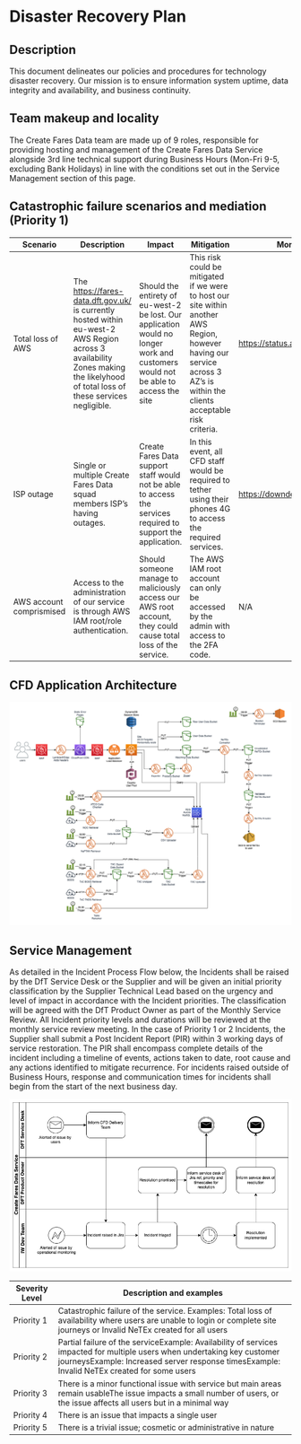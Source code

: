 # Disaster Recovery Plan

## Description

This document delineates our policies and procedures for technology disaster recovery. Our mission is to ensure information system uptime, data integrity and availability, and business continuity.

## Team makeup and locality

The Create Fares Data team are made up of 9 roles, responsible for providing hosting and management of the Create Fares Data Service alongside 3rd line technical support during Business Hours (Mon-Fri 9-5, excluding Bank Holidays) in line with the conditions set out in the Service Management section of this page.

## Catastrophic failure scenarios and mediation (Priority 1)

| Scenario                 | Description                                                                                                                                                                      | Impact                                                                                                                            | Mitigation                                                                                                                                                                   | Monitoring                     | Proof |
| ------------------------ | -------------------------------------------------------------------------------------------------------------------------------------------------------------------------------- | --------------------------------------------------------------------------------------------------------------------------------- | ---------------------------------------------------------------------------------------------------------------------------------------------------------------------------- | ------------------------------ | ----- |
| Total loss of AWS        | The https://fares-data.dft.gov.uk/ is currently hosted within eu-west-2 AWS Region across 3 availability Zones making the likelyhood of total loss of these services negligible. | Should the entirety of eu-west-2 be lost. Our application would no longer work and customers would not be able to access the site | This risk could be mitigated if we were to host our site within another AWS Region, however having our service across 3 AZ’s is within the clients acceptable risk criteria. | https://status.aws.amazon.com/ | N/A   |
| ISP outage               | Single or multiple Create Fares Data squad members ISP’s having outages.                                                                                                         | Create Fares Data support staff would not be able to access the services required to support the application.                     | In this event, all CFD staff would be required to tether using their phones 4G to access the required services.                                                              | https://downdetector.co.uk/    |       |
| AWS account comprismised | Access to the administration of our service is through AWS IAM root/role authentication.                                                                                         | Should someone manage to maliciously access our AWS root account, they could cause total loss of the service.                     | The AWS IAM root account can only be accessed by the admin with access to the 2FA code.                                                                                      | N/A                            | N/A   |

## CFD Application Architecture

![](../_images/CFDArchitecture.drawio.png)

## Service Management

As detailed in the Incident Process Flow below, the Incidents shall be raised by the DfT Service Desk or the Supplier and will be given an initial priority classification by the Supplier Technical Lead based on the urgency and level of impact in accordance with the Incident priorities. The classification will be agreed with the DfT Product Owner as part of the Monthly Service Review. All Incident priority levels and durations will be reviewed at the monthly service review meeting. In the case of Priority 1 or 2 Incidents, the Supplier shall submit a Post Incident Report (PIR) within 3 working days of service restoration. The PIR shall encompass complete details of the incident including a timeline of events, actions taken to date, root cause and any actions identified to mitigate recurrence. For incidents raised outside of Business Hours, response and communication times for incidents shall begin from the start of the next business day.

![](../_images/guides/incident-management-model.png)

| Severity Level | Description and examples                                                                                                                                                                                                |
| -------------- | ----------------------------------------------------------------------------------------------------------------------------------------------------------------------------------------------------------------------- |
| Priority 1     | Catastrophic failure of the service. Examples: Total loss of availability where users are unable to login or complete site journeys or Invalid NeTEx created for all users                                              |
| Priority 2     | Partial failure of the serviceExample: Availability of services impacted for multiple users when undertaking key customer journeysExample: Increased server response timesExample: Invalid NeTEx created for some users |
| Priority 3     | There is a minor functional issue with service but main areas remain usableThe issue impacts a small number of users, or the issue affects all users but in a minimal way                                               |
| Priority 4     | There is an issue that impacts a single user                                                                                                                                                                            |
| Priority 5     | There is a trivial issue; cosmetic or administrative in nature                                                                                                                                                          |
